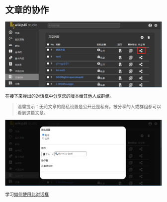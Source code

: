 # 文章的协作

![share](imgs/article.png)

在接下来弹出的对话框中分享您的版本给其他人或群组。

>温馨提示：无论文章的隐私设置是公开还是私有。被分享的人或群组都可以看到这篇文章。

![share](imgs/article2.png)

学习[如何使用此对话框](share.md)